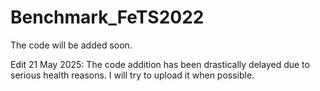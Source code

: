 # Benchmark_FeTS2022

The code will be added soon.

Edit 21 May 2025: The code addition has been drastically delayed due to serious health reasons. I will try to upload it when possible.
